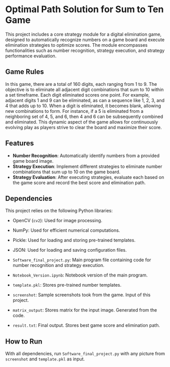# Optimal Path Solution for Sum to Ten Game

This project includes a core strategy module for a digital elimination game, designed to automatically recognize numbers on a game board and execute elimination strategies to optimize scores. The module encompasses functionalities such as number recognition, strategy execution, and strategy performance evaluation.

## Game Rules

In this game, there are a total of 160 digits, each ranging from 1 to 9. The objective is to eliminate all adjacent digit combinations that sum to 10 within a set timeframe. Each digit eliminated scores one point. For example, adjacent digits 1 and 9 can be eliminated, as can a sequence like 1, 2, 3, and 4 that adds up to 10.
When a digit is eliminated, it becomes blank, allowing new combinations to form. For instance, if a 5 is eliminated from a neighboring set of 4, 5, and 6, then 4 and 6 can be subsequently combined and eliminated. This dynamic aspect of the game allows for continuously evolving play as players strive to clear the board and maximize their score.

## Features

- **Number Recognition**: Automatically identify numbers from a provided game board image.
- **Strategy Execution**: Implement different strategies to eliminate number combinations that sum up to 10 on the game board.
- **Strategy Evaluation**: After executing strategies, evaluate each based on the game score and record the best score and elimination path.

## Dependencies

This project relies on the following Python libraries:

- OpenCV (`cv2`): Used for image processing.
- NumPy: Used for efficient numerical computations.
- Pickle: Used for loading and storing pre-trained templates.
- JSON: Used for loading and saving configuration files.

- `Software_final_project.py`: Main program file containing code for number recognition and strategy execution.
- `Notebook_Version.ipynb`: Notebook version of the main program.
- `template.pkl`: Stores pre-trained number templates.
- `screenshot`: Sample screenshots took from the game. Input of this project.
- `matrix_output`: Stores matrix for the input image. Generated from the code.
- `result.txt`: Final output. Stores best game score and elimination path.

## How to Run
With all dependencies, run `Software_final_project.py` with any picture from `screenshot` and `template.pkl` as input. 
